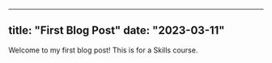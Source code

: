 
---
title: "First Blog Post"
date: "2023-03-11"
---

Welcome to my first blog post! This is for a Skills course.
